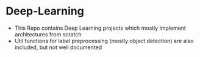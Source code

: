 # Deep-Learning
+ This Repo contains Deep Learning projects which mostly implement architectures from scratch 
+ Util functions for label preprocessing (mostly object detection) are also included, but not well documented 
